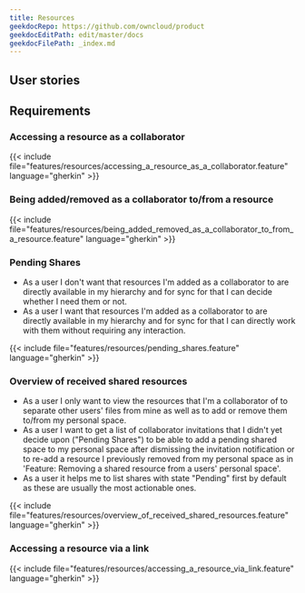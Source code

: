 ```yaml
---
title: Resources
geekdocRepo: https://github.com/owncloud/product
geekdocEditPath: edit/master/docs
geekdocFilePath: _index.md
---
```


## User stories

## Requirements

### Accessing a resource as a collaborator

{{< include file="features/resources/accessing_a_resource_as_a_collaborator.feature" language="gherkin" >}}

### Being added/removed as a collaborator to/from a resource

{{< include file="features/resources/being_added_removed_as_a_collaborator_to_from_a_resource.feature" language="gherkin" >}}

### Pending Shares

- As a user I don't want that resources I'm added as a collaborator to are directly available in my hierarchy and for sync for that I can decide whether I need them or not.
- As a user I want that resources I'm added as a collaborator to are directly available in my hierarchy and for sync for that I can directly work with them without requiring any interaction.

{{< include file="features/resources/pending_shares.feature" language="gherkin" >}}

### Overview of received shared resources

- As a user I only want to view the resources that I'm a collaborator of to separate other users' files from mine as well as to add or remove them to/from my personal space.
- As a user I want to get a list of collaborator invitations that I didn't yet decide upon ("Pending Shares") to be able to add a pending shared space to my personal space after dismissing the invitation notification or to re-add a resource I previously removed from my personal space as in 'Feature: Removing a shared resource from a users' personal space'.
- As a user it helps me to list shares with state "Pending" first by default as these are usually the most actionable ones.

{{< include file="features/resources/overview_of_received_shared_resources.feature" language="gherkin" >}}


### Accessing a resource via a link

{{< include file="features/resources/accessing_a_resource_via_link.feature" language="gherkin" >}}
